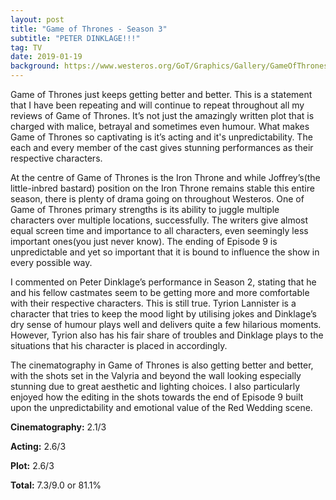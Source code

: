 ```yaml
---
layout: post
title: "Game of Thrones - Season 3"
subtitle: "PETER DINKLAGE!!!"
tag: TV
date: 2019-01-19
background: https://www.westeros.org/GoT/Graphics/Gallery/GameOfThrones_S3_E303_02.jpg
---
```

Game of Thrones just keeps getting better and better. This is a statement that I have been repeating and will continue to repeat throughout all my reviews of Game of Thrones. It’s not just the amazingly written plot that is charged with malice, betrayal and sometimes even humour. What makes Game of Thrones so captivating is it’s acting and it's unpredictability. The each and every member of the cast gives stunning performances as their respective characters.

At the centre of Game of Thrones is the Iron Throne and while Joffrey’s(the little-inbred bastard) position on the Iron Throne remains stable this entire season, there is plenty of drama going on throughout Westeros. One of Game of Thrones primary strengths is its ability to juggle multiple characters over multiple locations, successfully. The writers give almost equal screen time and importance to all characters, even seemingly less important ones(you just never know). The ending of Episode 9 is unpredictable and yet so important that it is bound to influence the show in every possible way.

I commented on Peter Dinklage’s performance in Season 2, stating that he and his fellow castmates seem to be getting more and more comfortable with their respective characters. This is still true. Tyrion Lannister is a character that tries to keep the mood light by utilising jokes and Dinklage’s dry sense of humour plays well and delivers quite a few hilarious moments. However, Tyrion also has his fair share of troubles and Dinklage plays to the situations that his character is placed in accordingly. 

The cinematography in Game of Thrones is also getting better and better, with the shots set in the Valyria and beyond the wall looking especially stunning due to great aesthetic and lighting choices. I also particularly enjoyed how the editing in the shots towards the end of Episode 9 built upon the unpredictability and emotional value of the Red Wedding scene.

**Cinematography:** 2.1/3

**Acting:** 2.6/3

**Plot:** 2.6/3

**Total:** 7.3/9.0 or 81.1%